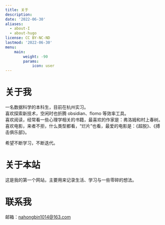 ```yaml
---
title: 关于
description: 
date: '2022-06-30'
aliases:
  - about-I
  - about-hugo
license: CC BY-NC-ND
lastmod: '2022-06-30'
menu:
    main: 
        weight: -90
        params:
            icon: user
---
```

# 关于我
一名数据科学的本科生，目前在杭州实习。  
喜欢探索新技术，空闲时也折腾 obsidian、flomo 等效率工具。  
喜欢阅读，经常看一些心理学相关的书籍，最喜欢的作家是：弗洛姆和村上春树。  
喜欢电影，来者不拒，什么类型都看，“烂片”也看，最爱的电影是：《超脱》、《搏击俱乐部》。
  
希望不断学习，不断迭代。
# 关于本站
这是我的第一个网站，主要用来记录生活、学习与一些零碎的想法。


# 联系我
邮箱：nahongbin1014@163.com
